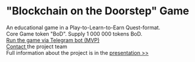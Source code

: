 # "Blockchain on the Doorstep" Game
An educational game in a Play-to-Learn-to-Earn Quest-format.<br>
Core Game token "BoD". Supply 1 000 000 tokens BoD.<br>
<a href="https://bit.ly/bod_gitpage">Run the game via Telegram bot (MVP)</a><br>
<a href="https://t.me/BoD_game">Contact </a>the project team<br>
Full information about the project is in the <a href="https://drive.google.com/file/d/1N8TkgK1cgJlKpML80SrFLr6OtFQQkjBx"> presentation >> </a><br>  

